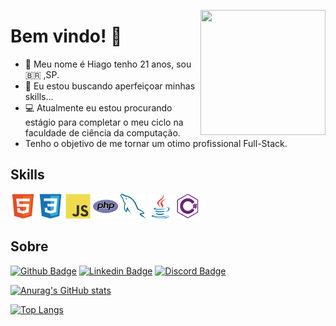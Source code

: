 <img align="right" width="200" height="200" src="https://media0.giphy.com/media/wpoLqr5FT1sY0/giphy.gif"></img>
<!-- https://media1.tenor.com/images/9010a12ff30f52c934f9ceb8e05350e0/tenor.gif?itemid=4788889 -->
# Bem vindo! 👋

- 💬 Meu nome é Hiago tenho 21 anos, sou :brazil: ,SP.
- 🌱 Eu estou buscando aperfeiçoar minhas skills...
- :computer: Atualmente eu estou procurando estágio para completar o meu ciclo na faculdade de ciência da computação.
- Tenho o objetivo de me tornar um otimo profissional Full-Stack.

## Skills

<img src="https://raw.githubusercontent.com/devicons/devicon/master/icons/html5/html5-original.svg" alt="rails" width="40" height="40" style="max-width:100%"></img>
<img src="https://raw.githubusercontent.com/devicons/devicon/master/icons/css3/css3-original.svg" alt="rails" width="40" height="40" style="max-width:100%"></img>
<img src="https://raw.githubusercontent.com/devicons/devicon/master/icons/javascript/javascript-original.svg" alt="rails" width="40" height="40" style="max-width:100%"></img>
<img src="https://raw.githubusercontent.com/devicons/devicon/master/icons/php/php-original.svg" alt="rails" width="40" height="40" style="max-width:100%"></img>
<img src="https://raw.githubusercontent.com/devicons/devicon/master/icons/mysql/mysql-original.svg" alt="rails" width="40" height="40" style="max-width:100%"></img>
<img src="https://raw.githubusercontent.com/devicons/devicon/master/icons/java/java-original.svg" alt="rails" width="40" height="40" style="max-width:100%"></img>
<img src="https://raw.githubusercontent.com/devicons/devicon/master/icons/csharp/csharp-line.svg" alt="rails" width="40" height="40" style="max-width:100%"></img>

## Sobre 

[![Github Badge](https://img.shields.io/badge/GitHub-100000?style=for-the-badge&logo=github&logoColor=white&link=https://github.com/HiagoLeite)](https://github.com/HiagoLeite)
[![Linkedin Badge](https://img.shields.io/badge/LinkedIn-0077B5?style=for-the-badge&logo=linkedin&logoColor=white&link=https://www.linkedin.com/in/hiagoleite/)](https://www.linkedin.com/in/hiagoleite/)
[![Discord Badge](https://img.shields.io/badge/Discord-7289DA?style=for-the-badge&logo=discord&logoColor=white&link=https://discord.gg/e85hWxhmGM)](https://discord.gg/e85hWxhmGM)
<!--INFO-->
[![Anurag's GitHub stats](https://github-readme-stats.vercel.app/api?username=HiagoLeite&show_icons=true&theme=radical)](https://github.com/anuraghazra/github-readme-stats)

[![Top Langs](https://github-readme-stats.vercel.app/api/top-langs/?username=HiagoLeite)](https://github.com/HiagoLeite/github-readme-stats)
